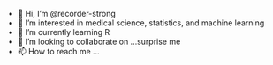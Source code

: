 - 👋 Hi, I’m @recorder-strong
- 👀 I’m interested in medical science, statistics, and machine learning
- 🌱 I’m currently learning R
- 💞️ I’m looking to collaborate on ...surprise me
- 📫 How to reach me ...

<!---
recorder-strong/recorder-strong is a ✨ special ✨ repository because its `README.md` (this file) appears on your GitHub profile.
You can click the Preview link to take a look at your changes.
--->
